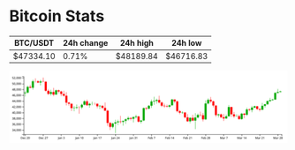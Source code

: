 # Bitcoin Stats

BTC/USDT|24h change|24h high|24h low|
|---|---|---|---|
|$47334.10|0.71%|$48189.84|$46716.83|

<img src="./chart.svg">

